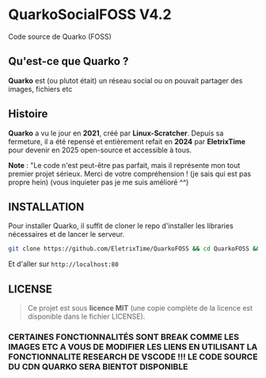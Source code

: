 # **QuarkoSocialFOSS V4.2**

Code source de Quarko (FOSS)

## Qu'est-ce que Quarko ?

**Quarko** est (ou plutot était) un réseau social ou on pouvait partager des images, fichiers etc

## Histoire

**Quarko** a vu le jour en **2021**, créé par **Linux-Scratcher**. Depuis sa fermeture, il a été repensé et entièrement refait en **2024** par **EletrixTime** pour devenir en 2025 open-source et accessible à tous.

**Note** : "Le code n'est peut-être pas parfait, mais il représente mon tout premier projet sérieux. Merci de votre compréhension ! (je sais qui est pas propre hein) (vous inquieter pas je me suis amélioré ^^)

## INSTALLATION

Pour installer Quarko, il suffit de cloner le repo d'installer les libraries nécessaires et de lancer le serveur.
```bash 
git clone https://github.com/EletrixTime/QuarkoFOSS && cd QuarkoFOSS && pip install -r requirements.txt && python3 main.py 
```
Et d'aller sur `http://localhost:80`


## LICENSE

> Ce projet est sous **licence MIT** (une copie complète de la licence est disponible dans le fichier LICENSE).


### CERTAINES FONCTIONNALITÉS SONT BREAK COMME LES IMAGES ETC A VOUS DE MODIFIER LES LIENS EN UTILISANT LA FONCTIONNALITE RESEARCH DE VSCODE !!! LE CODE SOURCE DU CDN QUARKO SERA BIENTOT DISPONIBLE
